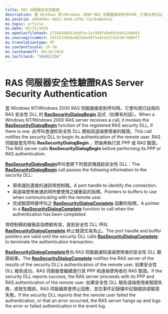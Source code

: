 ```yaml
---
title: RAS 伺服器安全性驗證
description: 當 Windows NT/Windows 2000 RAS 伺服器接收到呼叫時，它會叫用已註冊的 RAS 安全性 DLL 的 RasSecurityDialogBegin 函式（如果有的話）。
ms.assetid: dd9469ec-9bb1-4444-af5b-72e3ba8b4cb2
ms.topic: article
ms.date: 05/31/2018
ms.openlocfilehash: 27184388b418e0fec2a1988fd9e693e942c08e03
ms.sourcegitcommit: 2d531328b6ed82d4ad971a45a5131b430c5866f7
ms.translationtype: MT
ms.contentlocale: zh-TW
ms.lasthandoff: 09/16/2019
ms.locfileid: "104021356"
---
```

# <a name="ras-server-security-authentication"></a><span data-ttu-id="403f8-103">RAS 伺服器安全性驗證</span><span class="sxs-lookup"><span data-stu-id="403f8-103">RAS Server Security Authentication</span></span>

<span data-ttu-id="403f8-104">當 Windows NT/Windows 2000 RAS 伺服器接收到呼叫時，它會叫用已註冊的 RAS 安全性 DLL 的 [**RasSecurityDialogBegin**](/windows/desktop/api/Rasshost/nf-rasshost-rassecuritydialogbegin) 函式（如果有的話）。</span><span class="sxs-lookup"><span data-stu-id="403f8-104">When a Windows NT/Windows 2000 RAS server receives a call, it invokes the [**RasSecurityDialogBegin**](/windows/desktop/api/Rasshost/nf-rasshost-rassecuritydialogbegin) function of the registered RAS security DLL, if there is one.</span></span> <span data-ttu-id="403f8-105">此呼叫會通知安全性 DLL 開始其遠端使用者的驗證。</span><span class="sxs-lookup"><span data-stu-id="403f8-105">This call notifies the security DLL to begin its authentication of the remote user.</span></span> <span data-ttu-id="403f8-106">RAS 伺服器會先呼叫 **RasSecurityDialogBegin** ，然後再執行其 PPP 或 RAS 驗證。</span><span class="sxs-lookup"><span data-stu-id="403f8-106">The RAS server calls **RasSecurityDialogBegin** before performing its PPP or RAS authentication.</span></span>

<span data-ttu-id="403f8-107">[**RasSecurityDialogBegin**](/windows/desktop/api/Rasshost/nf-rasshost-rassecuritydialogbegin)呼叫會將下列資訊傳遞給安全性 DLL：</span><span class="sxs-lookup"><span data-stu-id="403f8-107">The [**RasSecurityDialogBegin**](/windows/desktop/api/Rasshost/nf-rasshost-rassecuritydialogbegin) call passes the following information to the security DLL:</span></span>

-   <span data-ttu-id="403f8-108">用來識別連接的通訊埠控制碼。</span><span class="sxs-lookup"><span data-stu-id="403f8-108">A port handle to identify the connection.</span></span>
-   <span data-ttu-id="403f8-109">與遠端使用者通訊時所要使用之緩衝區的指標。</span><span class="sxs-lookup"><span data-stu-id="403f8-109">Pointers to buffers to use when communicating with the remote user.</span></span>
-   <span data-ttu-id="403f8-110">完成驗證時要呼叫之 [**RasSecurityDialogComplete**](/windows/desktop/api/Rasshost/nf-rasshost-rassecuritydialogcomplete) 函數的指標。</span><span class="sxs-lookup"><span data-stu-id="403f8-110">A pointer to a [**RasSecurityDialogComplete**](/windows/desktop/api/Rasshost/nf-rasshost-rassecuritydialogcomplete) function to call when the authentication has been completed.</span></span>

<span data-ttu-id="403f8-111">埠控制碼和緩衝區指標都有效，直到安全性 DLL 呼叫 [**RasSecurityDialogComplete**](/windows/desktop/api/Rasshost/nf-rasshost-rassecuritydialogcomplete) 終止驗證交易為止。</span><span class="sxs-lookup"><span data-stu-id="403f8-111">The port handle and buffer pointers are valid until the security DLL calls [**RasSecurityDialogComplete**](/windows/desktop/api/Rasshost/nf-rasshost-rassecuritydialogcomplete) to terminate the authentication transaction.</span></span>

<span data-ttu-id="403f8-112">[**RasSecurityDialogComplete**](/windows/desktop/api/Rasshost/nf-rasshost-rassecuritydialogcomplete)會向 RAS 伺服器通知遠端使用者的安全性 DLL 驗證結果。</span><span class="sxs-lookup"><span data-stu-id="403f8-112">The [**RasSecurityDialogComplete**](/windows/desktop/api/Rasshost/nf-rasshost-rassecuritydialogcomplete) notifies the RAS server of the results of the security DLL's authentication of the remote user.</span></span> <span data-ttu-id="403f8-113">如果安全性 DLL 報告成功，RAS 伺服器會繼續進行其 PPP 和遠端使用者的 RAS 驗證。</span><span class="sxs-lookup"><span data-stu-id="403f8-113">If the security DLL reports success, the RAS server proceeds with its PPP and RAS authentication of the remote user.</span></span> <span data-ttu-id="403f8-114">如果安全性 DLL 報告遠端使用者驗證失敗，或發生錯誤，RAS 伺服器將會停止回應，並在事件記錄檔中記錄錯誤或驗證失敗。</span><span class="sxs-lookup"><span data-stu-id="403f8-114">If the security DLL reports that the remote user failed the authentication, or that an error occurred, the RAS server hangs up and logs the error or failed authentication in the event log.</span></span>

 

 




